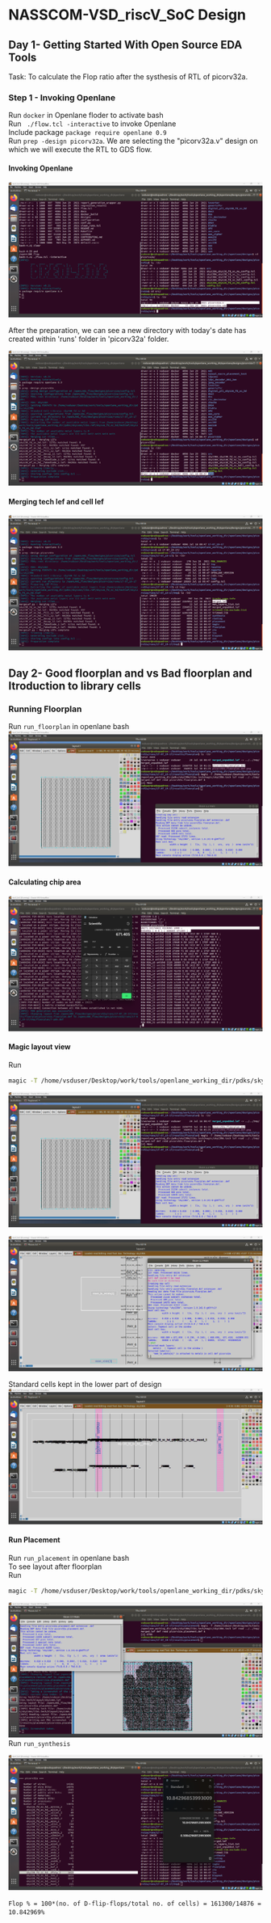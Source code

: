 
# NASSCOM-VSD_riscV_SoC Design

## Day 1- Getting Started With Open Source EDA Tools
Task: To calculate the Flop ratio after the systhesis of RTL of picorv32a.


### Step 1 - Invoking Openlane
Run `docker` in Openlane floder to activate bash\
Run ` ./flow.tcl -interactive` to invoke Openlane\
Include package `package require openlane 0.9`\
Run `prep -design picorv32a`. We are selecting the "picorv32a.v" design on which we will execute the RTL to GDS flow.

#### Invoking Openlane


![](https://github.com/siliconmanipulator/VSD_riscV/blob/main/day_1/1%20invoking%20openlane.png)

After the preparation, we can see a new directory with today's date has created within 'runs' folder in 'picorv32a' folder.

![](https://github.com/siliconmanipulator/VSD_riscV/blob/main/day_1/2%20design%20setup.png)

#### Merging tech lef and cell lef

![](https://github.com/siliconmanipulator/VSD_riscV/blob/main/day_1/3%20merging%20of%20tech%20lef%20and%20cell%20lef.png)




## Day 2- Good floorplan and vs Bad floorplan and Itroduction to library cells

### Running Floorplan
Run `run_floorplan` in openlane bash
![](https://github.com/siliconmanipulator/VSD_riscV/blob/main/day_2/2%20Review%20Floorplan%20in%20Magic.png)

#### Calculating chip area
![](https://github.com/siliconmanipulator/VSD_riscV/blob/main/day_2/1%20die%20area.png)

#### Magic layout view
Run 
```bash
magic -T /home/vsduser/Desktop/work/tools/openlane_working_dir/pdks/sky130A/libs.tech/magic/sky130A.tech lef read ../../tmp/merged.lef def read picorv32a.floorplan.def &
```
![](https://github.com/siliconmanipulator/VSD_riscV/blob/main/day_2/2%20Review%20Floorplan%20in%20Magic.png)

![](https://github.com/siliconmanipulator/VSD_riscV/blob/main/day_2/3%20Instruction%20for%20using%20Magic.png)

Standard cells kept in the lower part of design
![](https://github.com/siliconmanipulator/VSD_riscV/blob/main/day_2/4%20Standard%20cells%20kept%20in%20the%20lower%20part%20of%20design.png)

#### Run Placement

Run `run_placement` in openlane bash\
To see layout after floorplan\
Run

```bash
magic -T /home/vsduser/Desktop/work/tools/openlane_working_dir/pdks/sky130A/libs.tech/magic/sky130A.tech lef read ../../tmp/merged.lef def read picorv32a.placement.def &
```
![](https://github.com/siliconmanipulator/VSD_riscV/blob/main/day_2/5%20Placement%20in%20VLSI%20Design.png)
Run `run_synthesis`

![](https://github.com/siliconmanipulator/VSD_riscV/blob/main/day_1/4%20flop%20ratio.png)

` Flop % = 100*(no. of D-flip-flops/total no. of cells)
= 161300/14876 = 10.842969% `
